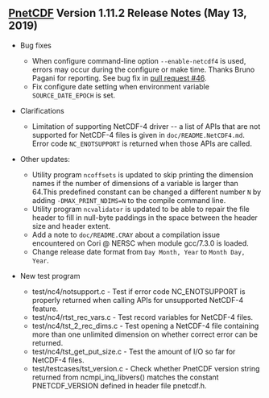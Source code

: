 [PnetCDF](https://parallel-netcdf.github.io) Version 1.11.2 Release Notes (May 13, 2019)
------------------------------------------------------------------------------

* Bug fixes
  + When configure command-line option `--enable-netcdf4` is used, errors may
    occur during the configure or make time. Thanks Bruno Pagani for reporting.
    See bug fix in
    [pull request #46](https://github.com/Parallel-NetCDF/PnetCDF/pull/46).
  + Fix configure date setting when environment variable `SOURCE_DATE_EPOCH`
    is set.

* Clarifications
  + Limitation of supporting NetCDF-4 driver -- a list of APIs that are not
    supported for NetCDF-4 files is given in `doc/README.NetCDF4.md`. Error
    code `NC_ENOTSUPPORT` is returned when those APIs are called.

* Other updates:
  + Utility program `ncoffsets` is updated to skip printing the dimension names
    if the number of dimensions of a variable is larger than 64.This predefined
    constant can be changed a different number `N` by adding
    `-DMAX_PRINT_NDIMS=N` to the compile command line.
  + Utility program `ncvalidator` is updated to be able to repair the file
    header to fill in null-byte paddings in the space between the header size
    and header extent.
  + Add a note to `doc/README.CRAY` about a compilation issue encountered on
    Cori @ NERSC when module gcc/7.3.0 is loaded.
  + Change release date format from `Day Month, Year` to `Month Day, Year`.

* New test program
  + test/nc4/notsupport.c - Test if error code NC_ENOTSUPPORT is properly
    returned when calling APIs for unsupported NetCDF-4 feature.
  + test/nc4/rtst_rec_vars.c - Test record variables for NetCDF-4 files.
  + test/nc4/tst_2_rec_dims.c - Test opening a NetCDF-4 file containing more
    than one unlimited dimension on whether correct error can be returned.
  + test/nc4/tst_get_put_size.c - Test the amount of I/O so far for NetCDF-4
    files.
  + test/testcases/tst_version.c - Check whether PnetCDF version string
    returned from ncmpi_inq_libvers() matches the constant PNETCDF_VERSION
    defined in header file pnetcdf.h.

